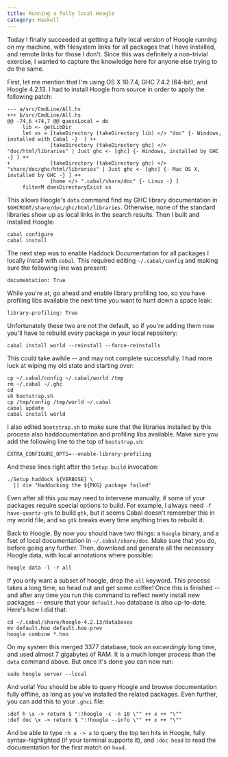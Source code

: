 ```yaml
---
title: Running a fully local Hoogle
category: Haskell
---
```


Today I finally succeeded at getting a fully local version of Hoogle running on my machine, with filesystem links for all packages that I have installed, and remote links for those I don't. Since this was definitely a non-trivial exercise, I wanted to capture the knowledge here for anyone else trying to do the same.

First, let me mention that I'm using OS X 10.7.4, GHC 7.4.2 (64-bit), and Hoogle 4.2.13. I had to install Hoogle from source in order to apply the following patch:

    --- a/src/CmdLine/All.hs
    +++ b/src/CmdLine/All.hs
    @@ -74,6 +74,7 @@ guessLocal = do
         lib <- getLibDir
         let xs = [takeDirectory (takeDirectory lib) </> "doc" {- Windows, installed with Cabal -}  ] ++
                  [takeDirectory (takeDirectory ghc) </> "doc/html/libraries" | Just ghc <- [ghc] {- Windows, installed by GHC -} ] ++
    +             [takeDirectory (takeDirectory ghc) </> "share/doc/ghc/html/libraries" | Just ghc <- [ghc] {- Mac OS X, installed by GHC -} ] ++
                  [home </> ".cabal/share/doc" {- Linux -} ]
         filterM doesDirectoryExist xs

This allows Hoogle's `data` command find my GHC library documentation in `$GHCROOT/share/doc/ghc/html/libraries`. Otherwise, none of the standard libraries show up as local links in the search results. Then I built and installed Hoogle:

    cabal configure
    cabal install

The next step was to enable Haddock Documentation for all packages I locally install with `cabal`. This required editing `~/.cabal/config` and making sure the following line was present:

    documentation: True

While you're at, go ahead and enable library profiling too, so you have profiling libs available the next time you want to hunt down a space leak:

    library-profiling: True

Unfortunately these two are not the default, so if you're adding them now you'll have to rebuild every package in your local repository:

    cabal install world --reinstall --force-reinstalls

This could take awhile -- and may not complete successfully. I had more luck at wiping my old state and starting over:

    cp ~/.cabal/config ~/.cabal/world /tmp
    rm ~/.cabal ~/.ghc
    cd 
    sh bootstrap.sh
    cp /tmp/config /tmp/world ~/.cabal
    cabal update
    cabal install world

I also edited `bootstrap.sh` to make sure that the libraries installed by this process also haddocumentation and profiling libs available. Make sure you add the following line to the top of `bootstrap.sh`:

    EXTRA_CONFIGURE_OPTS=--enable-library-profiling

And these lines right after the `Setup build` invocation:

    ./Setup haddock ${VERBOSE} \
      || die "Haddocking the ${PKG} package failed"

Even after all this you may need to intervene manually, if some of your packages require special options to build. For example, I always need `-f have-quartz-gtk` to build `gtk`, but it seems Cabal doesn't remember this in my world file, and so `gtk` breaks every time anything tries to rebuild it.

Back to Hoogle. By now you should have two things: a `hoogle` binary, and a fset of local documentation in `~/.cabal/share/doc`. Make sure that you do, before going any further. Then, download and generate all the necessary Hoogle data, with local annotations where possible:

    hoogle data -l -r all

If you only want a subset of hoogle, drop the `all` keyword. This process takes a long time, so head out and get some coffee! Once this is finished -- and after any time you run this command to reflect newly install new packages -- ensure that your `default.hoo` database is also up-to-date. Here's how I did that:

    cd ~/.cabal/share/hoogle-4.2.13/databases
    mv default.hoo default.hoo-prev
    hoogle combine *.hoo

On my system this merged 3377 database, took an *exceedingly* long time, and used almost 7 gigabytes of RAM. It is a much longer process than the `data` command above. But once it's done you can now run:

    sudo hoogle server --local

And voila! You should be able to query Hoogle and browse documentation fully offline, as long as you've installed the related packages. Even further, you can add this to your `.ghci` file:

    :def h \x -> return $ ":!hoogle -c -n 10 \"" ++ x ++ "\""
    :def doc \x -> return $ ":!hoogle --info \"" ++ x ++ "\""

And be able to type `:h a -> a` to query the top ten hits in Hoogle, fully syntax-highlighted (if your terminal supports it), and `:doc head` to read the documentation for the first match on `head`.

